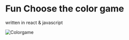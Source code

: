 # Fun Choose the color game
written in react & javascript

![Colorgame](https://user-images.githubusercontent.com/89275143/194723647-3a39289b-7cd6-466d-afc0-5e4b873868b3.png)
